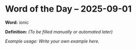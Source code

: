 # Word of the Day – 2025-09-01

**Word:** ionic

**Definition:** _(To be filled manually or automated later)_

*Example usage:* _Write your own example here._
